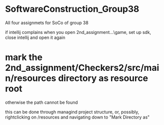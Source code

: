 # SoftwareConstruction_Group38
All four assignmets for SoCo of group 38

if intellij complains when you open 2nd_assignment\...\game, set up sdk, close intellij and open it again

# mark the 2nd_assignment/Checkers2/src/main/resources directory as resource root
otherwise the path cannot be found

this can be done through managind project structure, or, possibly, rightclicking on /resources and navigating down to "Mark Directory as"  